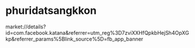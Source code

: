 # phuridatsangkkon
market://details?id=com.facebook.katana&amp;referrer=utm_reg%3D7zviXXHfQpkbHejSh4OpXGkp&amp;referrer_params%5Blink_source%5D=fb_app_banner 
